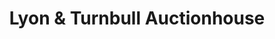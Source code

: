 ---
title: "Lyon & Turnbull Auctionhouse"
url: /edinburgh/lyon-und-turnbull-auctionhouse/
shop: Antiquitäten
---